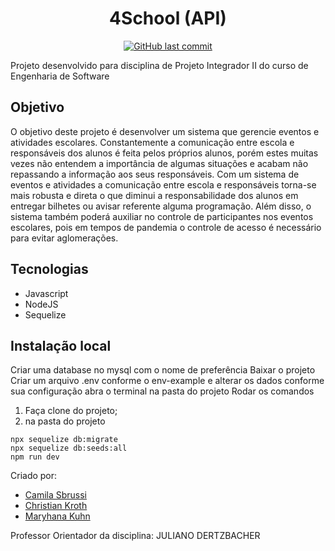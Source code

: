 <h1 align="center"> 4School (API) </h1>

<p align="center">
 
  <a href="https://github.com/camisbrussi/4School_API/commits/master">
    <img alt="GitHub last commit" src="https://img.shields.io/github/last-commit/camisbrussi/4School_API">
  </a>

</p>

Projeto desenvolvido para disciplina de Projeto Integrador II do curso de Engenharia de Software

## Objetivo

O objetivo deste projeto é desenvolver um sistema que gerencie eventos e atividades escolares. Constantemente a comunicação entre escola e responsáveis dos alunos é feita pelos próprios alunos, porém estes muitas vezes não entendem a importância de algumas situações e acabam não repassando a informação aos seus responsáveis.
Com um sistema de eventos e atividades a comunicação entre escola e responsáveis torna-se mais robusta e direta o que diminui a responsabilidade dos alunos em entregar bilhetes ou avisar referente alguma programação.
Além disso, o sistema também poderá auxiliar no controle de participantes nos eventos escolares, pois em tempos de pandemia o controle de acesso é necessário para evitar aglomerações.  


## Tecnologias
- Javascript
- NodeJS
- Sequelize

## Instalação local
Criar uma database no mysql com o nome de preferência
Baixar o projeto 
Criar um arquivo .env conforme o env-example e alterar os dados conforme sua configuração
abra o terminal na pasta do projeto 
Rodar os comandos 

1. Faça clone do projeto;
2. na pasta do projeto
  ```npm i 
  npx sequelize db:migrate 
  npx sequelize db:seeds:all
  npm run dev
  ``` 

Criado por:
- [Camila Sbrussi](https://github.com/camisbrussi/) 
- [Christian Kroth](https://github.com/chriskroth/) 
- [Maryhana Kuhn](https://github.com/maryhanakuhn/) 

Professor Orientador da disciplina: JULIANO DERTZBACHER


